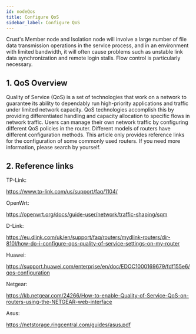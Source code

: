 ```yaml
---
id: nodeQos
title: Configure QoS
sidebar_label: Configure QoS
---
```


Crust's Member node and Isolation node will involve a large number of file data transmission operations in the service process, and in an environment with limited bandwidth, it will often cause problems such as unstable link data synchronization and remote login stalls. Flow control is particularly necessary.

## 1. QoS Overview

Quality of Service (QoS) is a set of technologies that work on a network to guarantee its ability to dependably run high-priority applications and traffic under limited network capacity. QoS technologies accomplish this by providing differentiated handling and capacity allocation to specific flows in network traffic. Users can manage their own network traffic by configuring different QoS policies in the router. Different models of routers have different configuration methods. This article only provides reference links for the configuration of some commonly used routers. If you need more information, please search by yourself.

## 2. Reference links

TP-Link:

https://www.tp-link.com/us/support/faq/1104/

OpenWrt:

https://openwrt.org/docs/guide-user/network/traffic-shaping/sqm

D-Link:

https://eu.dlink.com/uk/en/support/faq/routers/mydlink-routers/dir-810l/how-do-i-configure-qos-quality-of-service-settings-on-my-router

Huawei:

https://support.huawei.com/enterprise/en/doc/EDOC1000169679/fdf155e6/qos-configuration

Netgear:

https://kb.netgear.com/24266/How-to-enable-Quality-of-Service-QoS-on-routers-using-the-NETGEAR-web-interface

Asus:

https://netstorage.ringcentral.com/guides/asus.pdf
